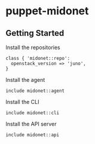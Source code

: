 # puppet-midonet

## Getting Started

Install the repositories

    class { 'midonet::repo':
      openstack_version => 'juno',
    }

Install the agent

    include midonet::agent

Install the CLI

    include midonet::cli

Install the API server

    include midonet::api
